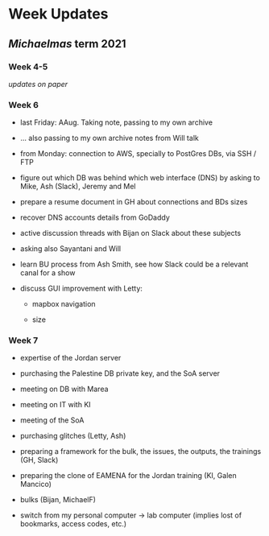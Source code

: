 # Week Updates

## *Michaelmas* term 2021

### Week 4-5

*updates on paper*

### Week 6

* last Friday: AAug. Taking note, passing to my own archive

* ... also passing to my own archive notes from Will talk

* from Monday: connection to AWS, specially to PostGres DBs, via SSH / FTP

* figure out which DB was behind which web interface (DNS) by asking to Mike, Ash (Slack), Jeremy and Mel

* prepare a resume document in GH about connections and BDs sizes

* recover DNS accounts details from GoDaddy 

* active discussion threads with Bijan on Slack about these subjects

* asking also Sayantani and Will

* learn BU process from Ash Smith, see how Slack could be a relevant canal for a show

* discuss GUI improvement with Letty:

  - mapbox navigation
  
  - size
  
### Week 7

* expertise of the Jordan server

* purchasing the Palestine DB private key, and the SoA server

* meeting on DB with Marea

* meeting on IT with KI

* meeting of the SoA

* purchasing glitches (Letty, Ash)

* preparing a framework for the bulk, the issues, the outputs, the trainings (GH, Slack)

* preparing the clone of EAMENA for the Jordan training (KI, Galen Mancico)

* bulks (Bijan, MichaelF)

* switch from my personal computer -> lab computer (implies lost of bookmarks, access codes, etc.)




